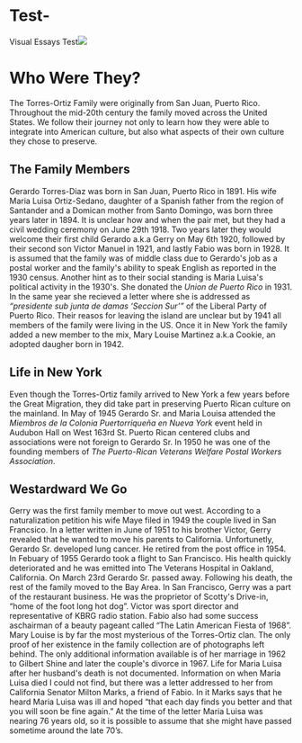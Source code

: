 # Test-
Visual Essays Test<a href="https://juncture-digital.org"><img src="https://juncture-digital.org/images/ve-button.png"></a>

<param ve-config 
       title="The Torres-Ortiz Family"
       author="Natalie Saldarriaga"
       banner="https://raicesculturalcenter.org/wp-content/uploads/2023/01/Torres-Ortiz-Family-1-scaled.jpeg" 
       layout="vertical">

<!-- Entities discussed throughout the essay are typically defined before the essay text and
     are thus available in all text.  Entity identifiers (QIDs) can be found in either
     Wikipedia or Wikidata (https://www.wikidata.org)> -->
<param ve-entity eid="Q185372"> <!-- Girl with a Pearl Earring painting -->
<param ve-entity eid="Q41264"> <!-- Johannes Vermeer -->
<param ve-entity eid="Q221092"> <!-- Mauritshuis -->
<param ve-entity eid="Q36600"> <!-- The Hague -->

# Who Were They?

The Torres-Ortiz Family were originally from San Juan, Puerto Rico. Throughout the mid-20th century the family moved across the United States. We follow their journey not only to learn how they were able to integrate into American culture, but also what aspects of their own culture they chose to preserve. 
<param ve-image 
       label="Gerardo Sr., María Luisa, & Cookie" 
       description="Gerardo Sr., María Luisa, & Cookie." 
       license="public domain" 
       url="https://raicesculturalcenter.org/wp-content/uploads/2023/01/Gerardo-in-NY-scaled.jpeg">
 
## The Family Members

Gerardo Torres-Diaz was born in San Juan, Puerto Rico in 1891. His wife Maria Luisa Ortiz-Sedano, daughter of a Spanish father from the region of Santander and a Domican mother from Santo Domingo, was born three years later in 1894. It is unclear how and when the pair met, but they had a civil wedding ceremony on June 29th 1918. Two years later they would welcome their first child Gerardo a.k.a Gerry on May 6th 1920, followed by their second son Victor Manuel in 1921, and lastly Fabio was born in 1928. It is assumed that the family was of middle class due to Gerardo's job as a postal worker and the family's ability to speak English as reported in the 1930 census. Another hint as to their social standing is Maria Luisa's political activity in the 1930's. She donated the _Union de Puerto Rico_ in 1931. In the same year she recieved a letter where she is addressed as _“presidente sub junta de damas ‘Seccion Sur’”_ of the Liberal Party of Puerto Rico. Their reasos for leaving the island are unclear but by 1941 all members of the family were living in the US. Once it in New York the family added a new member to the mix, Mary Louise Martinez a.k.a Cookie, an adopted daugher born in 1942.  
<param ve-image 
       label="A young Gerardo Sr." 
       description="A young Gerardo Sr." 
       license="public domain" 
       url="https://raicesculturalcenter.org/wp-content/uploads/2023/01/Gerardo-Torres-Sr-scaled.jpeg">
 
 ## Life in New York
 
Even though the Torres-Ortiz family arrived to New York a few years before the Great Migration, they did take part in preserving Puerto Rican culture on the mainland. In May of 1945 Gerardo Sr. and Maria Louisa attended the _Miembros de la Colonia Puertorriqueña en Nueva York_ event held in Audubon Hall on West 163rd St. Puerto Rican centered clubs and associations were not foreign to Gerardo Sr. In 1950 he was one of the founding members of _The Puerto-Rican Veterans Welfare Postal Workers Association_.
<param ve-image 
       label="The Family on a rooftop" 
       description="The Family on a rooftop" 
       license="public domain" 
       url="https://raicesculturalcenter.org/wp-content/uploads/2023/01/Gerado-family.jpeg">
       
## Westardward We Go

Gerry was the first family member to move out west. According to a naturalization petition his wife Maye filed in 1949 the couple lived in San Francsico. In a letter written in June of 1951 to his brother Victor, Gerry revealed that he wanted to move his parents to California. Unfortunetly, Gerardo Sr. developed lung cancer. He retired from the post office in 1954. In Febuary of 1955 Gerardo took a flight to San Francisco. His health quickly deteriorated and he was emitted into The Veterans Hospital in Oakland, California. On March 23rd Gerardo Sr. passed away. Following his death, the rest of the family moved to the Bay Area. In San Francisco, Gerry was a part of the restaurant business. He was the proprietor of Scotty's Drive-in, “home of the foot long hot dog”. Victor was sport director and representative of KBRG radio station. Fabio also had some success aschairman of a beauty pageant called “The Latin American Fiesta of 1968”. Mary Louise is by far the most mysterious of the Torres-Ortiz clan. The only proof of her existence in the family collection are of photographs left behind. The only additional information available is of her marriage in 1962 to Gilbert Shine and later the couple's divorce in 1967. Life for Maria Luisa after her husband's death is not documented. Information on when Maria Luisa died I could not find, but there was a letter addressed to her from California Senator Milton Marks, a friend of Fabio. In it Marks says that he heard Maria Luisa was ill and hoped “that each day finds you better and that you will soon be fine again.” At the time of the letter Maria Luisa was nearing 76 years old, so it is possible to assume that she might have passed sometime around the late 70’s.    
<param ve-image 
       label="Fabio" 
       description="Fabio" 
       license="public domain" 
       url="https://raicesculturalcenter.org/wp-content/uploads/2023/01/Fabio-Torres-Ortiz-2-scaled.jpeg">
      




